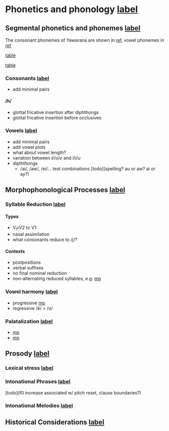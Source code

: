 # Phonetics and phonology [label](phono)

## Segmental phonetics and phonemes [label](sec:segmental)
The consonant phonemes of Yawarana are shown in [ref](tab:consonants), vowel phonemes in [ref](tab:vowels).


[table](consonants)

[table](vowels)

### Consonants [label](sec:consonants)
* add minimal pairs


#### /h/
* glottal fricative insertion after diphthongs
* glottal fricative insertion before occlusives


### Vowels [label](sec:vowels)
* add minimal pairs
* add vowel plots
* what about vowel length?
* variation between _ë_/_o_/_e_ and _ï_/_i_/_u_
* dipththongs
    * /ai/, /aw/, /ei/... test combinations [todo](spelling? au or aw? ai or ay?)

## Morphophonological Processes [label](sec:morphophono)

### Syllable Reduction [label](sec:sylred)


#### Types
* V<sub>1</sub>rV2 to V1:
* nasal assimilation
* what consonants reduce to /j/?

#### Contexts
* postpositions
* verbal suffixes
* no final nominal reduction
* non-alternating reduced syllables, e.g. [mp](wajto-fire)

### Vowel harmony [label](sec:vowelharm)
* progressive [mp](rupert)
* regressive /ë/ > /o/ 

### Palatalization [label](sec:palatalization)
* [mp](sapepfv)
* [mp](sepst)

## Prosody [label](sec:prosody)

### Lexical stress [label](sec:stress)

### Intonational Phrases [label](sec:intphrases)

[todo](f0 increase associated w/ pitch reset, clause boundaries?)

### Intonational Melodies [label](sec:intmelodies)

## Historical Considerations [label](sec:histphono)